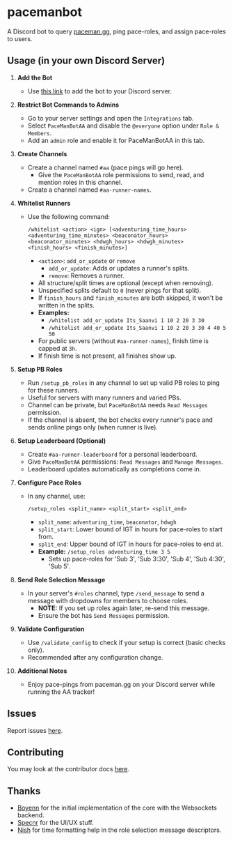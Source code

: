 # pacemanbot

A Discord bot to query [paceman.gg](https://paceman.gg), ping pace-roles, and assign pace-roles to users.

## Usage (in your own Discord Server)

1. **Add the Bot**
   - Use [this link](https://discord.com/oauth2/authorize?client_id=1385920308145553530) to add the bot to your Discord server.

2. **Restrict Bot Commands to Admins**
   - Go to your server settings and open the `Integrations` tab.
   - Select `PaceManBotAA` and disable the `@everyone` option under `Role & Members`.
   - Add an `admin` role and enable it for PaceManBotAA in this tab.

3. **Create Channels**
   - Create a channel named `#aa` (pace pings will go here).
     - Give the `PaceManBotAA` role permissions to send, read, and mention roles in this channel.
   - Create a channel named `#aa-runner-names`.

4. **Whitelist Runners**
   - Use the following command:
     ```
     /whitelist <action> <ign> [<adventuring_time_hours> <adventuring_time_minutes> <beaconator_hours> <beaconator_minutes> <hdwgh_hours> <hdwgh_minutes> <finish_hours> <finish_minutes>]
     ```
     - `<action>`: `add_or_update` or `remove`
       - `add_or_update`: Adds or updates a runner's splits.
       - `remove`: Removes a runner.
     - All structure/split times are optional (except when removing).
     - Unspecified splits default to `0` (never pings for that split).
     - If `finish_hours` and `finish_minutes` are both skipped, it won't be written in the splits.
     - **Examples:**
       - `/whitelist add_or_update Its_Saanvi 1 10 2 20 3 30`
       - `/whitelist add_or_update Its_Saanvi 1 10 2 20 3 30 4 40 5 50`
     - For public servers (without `#aa-runner-names`), finish time is capped at `3h`.
     - If finish time is not present, all finishes show up.

5. **Setup PB Roles**
   - Run `/setup_pb_roles` in any channel to set up valid PB roles to ping for these runners.
   - Useful for servers with many runners and varied PBs.
   - Channel can be private, but `PaceManBotAA` needs `Read Messages` permission.
   - If the channel is absent, the bot checks every runner's pace and sends online pings only (when runner is live).

6. **Setup Leaderboard (Optional)**
   - Create `#aa-runner-leaderboard` for a personal leaderboard.
   - Give `PaceManBotAA` permissions: `Read Messages` and `Manage Messages`.
   - Leaderboard updates automatically as completions come in.

7. **Configure Pace Roles**
   - In any channel, use:
     ```
     /setup_roles <split_name> <split_start> <split_end>
     ```
     - `split_name`: `adventuring_time`, `beaconator`, `hdwgh`
     - `split_start`: Lower bound of IGT in hours for pace-roles to start from.
     - `split_end`: Upper bound of IGT in hours for pace-roles to end at.
     - **Example:** `/setup_roles adventuring_time 3 5`
       - Sets up pace-roles for 'Sub 3', 'Sub 3:30', 'Sub 4', 'Sub 4:30', 'Sub 5'.

8. **Send Role Selection Message**
   - In your server's `#roles` channel, type `/send_message` to send a message with dropdowns for members to choose roles.
     - **NOTE:** If you set up roles again later, re-send this message.
     - Ensure the bot has `Send Messages` permission.

9. **Validate Configuration**
   - Use `/validate_config` to check if your setup is correct (basic checks only).
   - Recommended after any configuration change.

10. **Additional Notes**
    - Enjoy pace-pings from paceman.gg on your Discord server while running the AA tracker!
   

## Issues

Report issues [here](https://github.com/paceman-mcsr/pacemanbot/issues).


## Contributing
You may look at the contributor docs [here](https://github.com/paceman-mcsr/pacemanbot/blob/main/CONTRIBUTING.md).


## Thanks

- [Boyenn](https://github.com/dev-boyenn) for the initial implementation of the core with the Websockets backend.
- [Specnr](https://github.com/specnr) for the UI/UX stuff.
- [Nish](https://github.com/ohnishant) for time formatting help in the role selection message descriptors.
